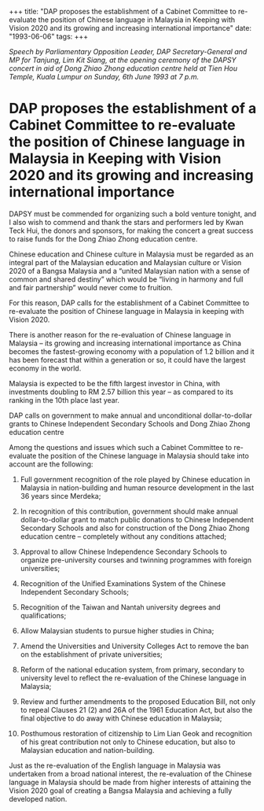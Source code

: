 +++ 
title: "DAP proposes the establishment of a Cabinet Committee to re-evaluate the position of Chinese language in Malaysia in Keeping with Vision 2020 and its growing and increasing international importance"
date: "1993-06-06"
tags:
+++

_Speech by Parliamentary Opposition Leader, DAP Secretary-General and MP for Tanjung, Lim Kit Siang, at the opening ceremony of the DAPSY concert in aid of Dong Zhiao Zhong education centre held at Tien Hou Temple, Kuala Lumpur on Sunday, 6th June 1993 at 7 p.m._

# DAP proposes the establishment of a Cabinet Committee to re-evaluate the position of Chinese language in Malaysia in Keeping with Vision 2020 and its growing and increasing international importance

DAPSY must be commended for organizing such a bold venture tonight, and I also wish to commend and thank the stars and performers led by Kwan Teck Hui, the donors and sponsors, for making the concert a great success to raise funds for the Dong Zhiao Zhong education centre.</u>

Chinese education and Chinese culture in Malaysia must be regarded as an integral part of the Malaysian education and Malaysian culture or Vision 2020 of a Bangsa Malaysia and a “united Malaysian nation with a sense of common and shared destiny” which would be “living in harmony and full and fair partnership” would never come to fruition.

For this reason, DAP calls for the establishment of a Cabinet Committee to re-evaluate the position of Chinese language in Malaysia in keeping with Vision 2020.

There is another reason for the re-evaluation of Chinese language in Malaysia – its growing and increasing international importance as China becomes the fastest-growing economy with a population of 1.2 billion and it has been forecast that within a generation or so, it could have the largest economy in the world.

Malaysia is expected to be the fifth largest investor in China, with investments doubling to RM 2.57 billion this year – as compared to its ranking in the 10th place last year.

DAP calls on government to make annual and unconditional dollar-to-dollar grants to Chinese Independent Secondary Schools and Dong Zhiao Zhong education centre						   

Among the questions and issues which such a Cabinet Committee to re-evaluate the position of the Chinese language in Malaysia should take into account are the following:

1.	Full government recognition of the role played by Chinese education in Malaysia in nation-building and human resource development in the last 36 years since Merdeka;

2.	In recognition of this contribution, government should make annual dollar-to-dollar grant to match public donations to Chinese Independent Secondary Schools and also for construction of the Dong Zhiao Zhong education centre – completely without any conditions attached;

3.	Approval to allow Chinese Independence Secondary Schools to organize pre-university courses and twinning programmes with foreign universities;

4.	Recognition of the Unified Examinations System of the Chinese Independent Secondary Schools;

5.	Recognition of the Taiwan and Nantah university degrees and qualifications;

6.	Allow Malaysian students to pursue higher studies in China;

7.	Amend the Universities and University Colleges Act to remove the ban on the establishment of private universities;

8.	Reform of the national education system, from primary, secondary to university level to reflect the re-evaluation of the Chinese language in Malaysia;

9.	Review and further amendments to the proposed Education Bill, not only to repeal Clauses 21 (2) and 26A of the 1961 Education Act, but also the final objective to do away with Chinese education in Malaysia;

10.	Posthumous restoration of citizenship to Lim Lian Geok and recognition of his great contribution not only to Chinese education, but also to Malaysian education and nation-building.

Just as the re-evaluation of the English language in Malaysia was undertaken from a broad national interest, the re-evaluation of the Chinese language in Malaysia should be made from higher interests of attaining the Vision 2020 goal of creating a Bangsa Malaysia and achieving a fully developed nation.
 
